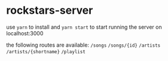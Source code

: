 # rockstars-server

use `yarn` to install and `yarn start` to start running the server on localhost:3000

the following routes are available:
`/songs`
`/songs/{id}`
`/artists`
`/artists/{shortname}`
`/playlist`
